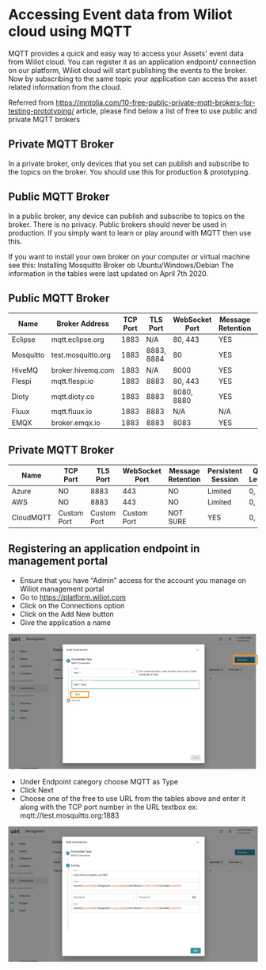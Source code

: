 # Accessing Event data from Wiliot cloud using MQTT

MQTT provides a quick and easy way to access your Assets' event data from Wiliot cloud. You can register it as an application endpoint/
connection on our platform, Wiliot cloud will start publishing the events to the broker. Now by subscribing to the same topic your application can
access the asset related information from the cloud.


Referred from https://mntolia.com/10-free-public-private-mqtt-brokers-for-testing-prototyping/ article, please find below a list of free to use public
and private MQTT brokers

## Private MQTT Broker

In a private broker, only devices that you set can publish and subscribe to the topics on the broker. You should use this
for production & prototyping.


## Public MQTT Broker

In a public broker, any device can publish and subscribe to topics on the broker. There is no privacy. Public brokers should
never be used in production. If you simply want to learn or play around with MQTT then use this.


If you want to install your own broker on your computer or virtual machine see this:
Installing Mosquitto Broker ob Ubuntu/Windows/Debian
The information in the tables were last updated on April 7th 2020.


## Public MQTT Broker

| Name      | Broker Address     | TCP Port | TLS Port   | WebSocket Port | Message Retention | Persistent Session | Sign Up Requred |
|-----------|--------------------|----------|------------|----------------|-------------------|--------------------|-----------------|
| Eclipse   | mqtt.eclipse.org   | 1883     | N/A        | 80, 443        | YES               | YES                | NO              |
| Mosquitto | test.mosquitto.org | 1883     | 8883, 8884 | 80             | YES               | YES                | NO              |
| HiveMQ    | broker.hivemq.com  | 1883     | N/A        | 8000           | YES               | YES                | NO              |
| Flespi    | mqtt.flespi.io     | 1883     | 8883       | 80, 443        | YES               | YES                | YES             |
| Dioty     | mqtt.dioty.co      | 1883     | 8883       | 8080, 8880     | YES               | YES                | YES             |
| Fluux     | mqtt.fluux.io      | 1883     | 8883       | N/A            | N/A               | N/A                | NO              |
| EMQX      | broker.emqx.io     | 1883     | 8883       | 8083           | YES               | YES                | NO              |


## Private MQTT Broker

| Name      | TCP Port    | TLS Port    | WebSocket Port | Message Retention | Persistent Session | QoS Levels |  
|-----------|-------------|-------------|----------------|-------------------|--------------------|------------|
| Azure     | NO          | 8883        | 443            | NO                | Limited            | 0, 1       |  
| AWS       | NO          | 8883        | 443            | NO                | Limited            | 0, 1       |  
| CloudMQTT | Custom Port | Custom Port | Custom Port    | NOT SURE          | YES                | 0, 1, 2    | 


## Registering an application endpoint in management portal

- Ensure that you have “Admin” access for the account you manage on Wiliot management portal
- Go to https://platform.wiliot.com
- Click on the Connections option
- Click on the Add New  button
- Give the application a name

![mqtt1.png](..%2Fscreenshots%2Fmqtt1.png)

- Under Endpoint category choose MQTT as Type
- Click Next
- Choose one of the free to use URL from the tables above and enter it along with the TCP port number in the URL textbox ex: mqtt://test.mosquitto.org:1883

![mqtt2.png](..%2Fscreenshots%2Fmqtt2.png)